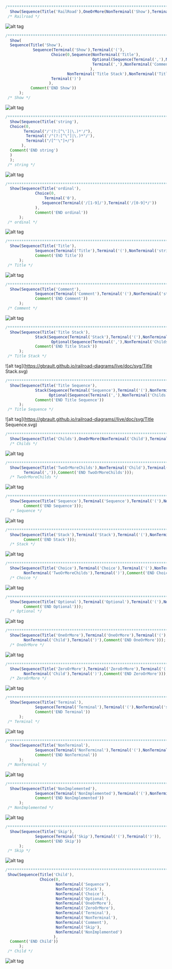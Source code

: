 ```javascript
/**************************************************************************************************************/ 
  Show(Sequence(Title('RailRoad'),OneOrMore(NonTerminal('Show'),Terminal(';')),Comment('END Railroad'))); 
 /* Railroad */
```
![alt tag](https://gbrault.github.io/railroad-diagrams/live/doc/svg/RailRoad.svg)
```javascript
/**************************************************************************************************************/ 
  Show( 
  Sequence(Title('Show'),
            Sequence(Terminal('Show'),Terminal('('),
                    Choice(0,Sequence(NonTerminal('Title'),
                                      Optional(Sequence(Terminal(','),NonTerminal('Childs'))), 
                                      Terminal(','),NonTerminal('Comment') 
                                     ), 
                           NonTerminal('Title Stack'),NonTerminal('Title Sequence')), 
                    Terminal(')') 
                   ), 
           Comment('END Show')) 
      ); 
 /* Show */
```
![alt tag](https://gbrault.github.io/railroad-diagrams/live/doc/svg/Show.svg)
```javascript
/**************************************************************************************************************/ 
  Show(Sequence(Title('string'), 
  Choice(0, 
   		Terminal("/'(?:[^\']|\.)*'/"), 
         Terminal('/"(?:[^\"]|\.)*"/'), 
         Terminal("/[^'\"]+/") 
  	   ), 
  Comment('END string') 
  ) 
  ); 
 /* string */
 ```
![alt tag](https://gbrault.github.io/railroad-diagrams/live/doc/svg/string.svg)
```javascript
/**************************************************************************************************************/ 
  Show(Sequence(Title('ordinal'), 
             Choice(0, 
                 Terminal('0'), 
             	Sequence(Terminal('/[1-9]/'),Terminal('/[0-9]*/')) 
             ), 
             Comment('END ordinal')) 
      ); 
 /* ordinal */ 
```
![alt tag](https://gbrault.github.io/railroad-diagrams/live/doc/svg/ordinal.svg)
```javascript
/**************************************************************************************************************/ 
  Show(Sequence(Title('Title'), 
             Sequence(Terminal('Title'),Terminal('('),NonTerminal('string'),Terminal(')')), 
             Comment('END Title')) 
      ); 
 /* Title */ 
```
![alt tag](https://gbrault.github.io/railroad-diagrams/live/doc/svg/Title.svg)
```javascript
/**************************************************************************************************************/ 
  Show(Sequence(Title('Comment'), 
             Sequence(Terminal('Comment'),Terminal('('),NonTerminal('string'),Terminal(')')), 
             Comment('END Comment')) 
      ); 
 /* Comment */
```
![alt tag](https://gbrault.github.io/railroad-diagrams/live/doc/svg/Comment.svg)
```javascript
/**************************************************************************************************************/ 
  Show(Sequence(Title('Title Stack'), 
             Stack(Sequence(Terminal('Stack'),Terminal('('),NonTerminal('Title')),
                    Optional(Sequence(Terminal(','),NonTerminal('Childs'))),Terminal(')')), 
             Comment('END Title Stack')) 
      ); 
 /* Title Stack */
```
![alt tag](https://gbrault.github.io/railroad-diagrams/live/doc/svg/Title Stack.svg)
```javascript
/**************************************************************************************************************/ 
  Show(Sequence(Title('Title Sequence'), 
             Stack(Sequence(Terminal('Sequence'),Terminal('('),NonTerminal('Title')),
                   Optional(Sequence(Terminal(','),NonTerminal('Childs'))),Terminal(')')), 
             Comment('END Title Sequence')) 
      ); 
 /* Title Sequence */
```
![alt tag](https://gbrault.github.io/railroad-diagrams//live/doc/svg/Title Sequence.svg)
```javascript
/**************************************************************************************************************/ 
  Show(Sequence(Title('Childs'),OneOrMore(NonTerminal('Child'),Terminal(',')),Comment('END Childs'))); 
  /* Childs */
```
![alt tag](https://gbrault.github.io/railroad-diagrams/live/doc/svg/Childs.svg)
```javascript
/**************************************************************************************************************/ 
  Show(Sequence(Title('TwoOrMoreChilds'),NonTerminal('Child'),Terminal(','),OneOrMore(NonTerminal('Child'),
		Terminal(',')),Comment('END TwoOrMoreChilds'))); 
  /* TwoOrMoreChilds */
```
![alt tag](https://gbrault.github.io/railroad-diagrams//live/doc/svg/TwoOrMoreChilds.svg)
```javascript
/**************************************************************************************************************/ 
  Show(Sequence(Title('Sequence'),Terminal('Sequence'),Terminal('('),NonTerminal('Childs'),Terminal(')'),
		Comment('END Sequence'))); 
  /* Sequence */
```
![alt tag](https://gbrault.github.io/railroad-diagrams/live/doc/svg/Sequence.svg)
```javascript
/**************************************************************************************************************/ 
  Show(Sequence(Title('Stack'),Terminal('Stack'),Terminal('('),NonTerminal('Childs'),Terminal(')'),
  		Comment('END Stack'))); 
  /* Stack */ 
```
![alt tag](https://gbrault.github.io/railroad-diagrams//live/doc/svg/Stack.svg)
```javascript
/**************************************************************************************************************/ 
  Show(Sequence(Title('Choice'),Terminal('Choice'),Terminal('('),NonTerminal('ordinal'),Terminal(','),
		NonTerminal('TwoOrMoreChilds'),Terminal(')'),Comment('END Choice'))); 
  /* Choice */
```
![alt tag](https://gbrault.github.io/railroad-diagrams/live/doc/svg/Choice.svg)
```javascript
/**************************************************************************************************************/ 
  Show(Sequence(Title('Optional'),Terminal('Optional'),Terminal('('),NonTerminal('Child'),Terminal(')'),
		Comment('END Optional'))); 
  /* Optional */
```
![alt tag](https://gbrault.github.io/railroad-diagrams/live/doc/svg/Optional.svg)
```javascript
/**************************************************************************************************************/ 
  Show(Sequence(Title('OneOrMore'),Terminal('OneOrMore'),Terminal('('),NonTerminal('Child'),Terminal(','),
		NonTerminal('Child'),Terminal(')'),Comment('END OneOrMore'))); 
  /* OneOrMore */
```
![alt tag](https://gbrault.github.io/railroad-diagrams/live/doc/svg/OneOrMore.svg)
```javascript
/**************************************************************************************************************/ 
  Show(Sequence(Title('ZeroOrMore'),Terminal('ZeroOrMore'),Terminal('('),NonTerminal('Child'),Terminal(','),
		NonTerminal('Child'),Terminal(')'),Comment('END ZeroOrMore'))); 
  /* ZeroOrMore */
```
![alt tag](https://gbrault.github.io/railroad-diagrams/live/doc/svg/ZeroOrMore.svg)
```javascript
/**************************************************************************************************************/ 
  Show(Sequence(Title('Terminal'), 
             Sequence(Terminal('Terminal'),Terminal('('),NonTerminal('string'),Terminal(')')), 
             Comment('END Terminal')) 
      ); 
 /* Terminal */
```
![alt tag](https://gbrault.github.io/railroad-diagrams/live/doc/svg/Terminal.svg)
```javascript
/**************************************************************************************************************/ 
  Show(Sequence(Title('NonTerminal'), 
             Sequence(Terminal('NonTerminal'),Terminal('('),NonTerminal('string'),Terminal(')')), 
             Comment('END NonTerminal')) 
      ); 
 /* NonTerminal */ 
```
![alt tag](https://gbrault.github.io/railroad-diagrams/live/doc/svg/NonTerminal.svg)
```javascript
/**************************************************************************************************************/ 
  Show(Sequence(Title('NonImplemented'), 
             Sequence(Terminal('NonImplemented'),Terminal('('),NonTerminal('string'),Terminal(')')), 
             Comment('END NonImplemented')) 
      ); 
 /* NonImplemented */ 
```
![alt tag](https://gbrault.github.io/railroad-diagrams/live/doc/svg/NonImplemented.svg)
```javascript
/**************************************************************************************************************/ 
  Show(Sequence(Title('Skip'), 
             Sequence(Terminal('Skip'),Terminal('('),Terminal(')')), 
             Comment('END Skip')) 
      ); 
 /* Skip */ 
```
![alt tag](https://gbrault.github.io/railroad-diagrams/live/doc/svg/Skip.svg)
```javascript
/********************************************************************************************************************/ 
 Show(Sequence(Title('Child'), 
               Choice(0, 
                      NonTerminal('Sequence'), 
                      NonTerminal('Stack'), 
                      NonTerminal('Choice'), 
                      NonTerminal('Optional'), 
                      NonTerminal('OneOrMore'), 
                      NonTerminal('ZeroOrMore'), 
                      NonTerminal('Terminal'), 
                      NonTerminal('NonTerminal'), 
                      NonTerminal('Comment'), 
                      NonTerminal('Skip'), 
                      NonTerminal('NonImplemented') 
                     ), 
  Comment('END Child')) 
      ); 
 /* Child */
```
![alt tag](https://gbrault.github.io/railroad-diagrams/live/doc/svg/Child.svg)
